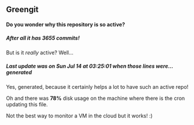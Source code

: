 ## Greengit

#### Do you wonder why this repository is so active?

##### After all it has 3655 commits!

But is it *really* active? Well...

##### Last update was on Sun Jul 14 at 03:25:01 when those lines were... generated

Yes, generated, because it certainly helps a lot to have such an active repo!

Oh and there was **78%** disk usage on the machine
where there is the cron updating this file.

Not the best way to monitor a VM in the cloud but it works! :)
